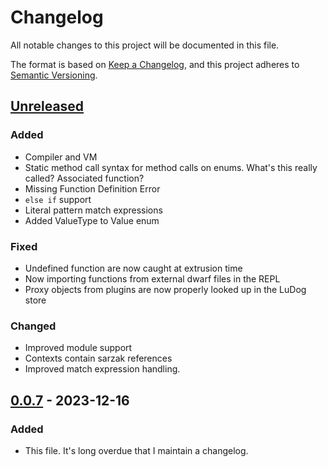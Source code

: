 # Changelog

All notable changes to this project will be documented in this file.

The format is based on [Keep a Changelog](https://keepachangelog.com/en/1.1.0/), and this project adheres to [Semantic Versioning](https://semver.org/spec/v2.0.0.html).

## [Unreleased]

### Added

- Compiler and VM
- Static method call syntax for method calls on enums. What's this really called? Associated function?
- Missing Function Definition Error
- `else if` support
- Literal pattern match expressions
- Added ValueType to Value enum

### Fixed

- Undefined function are now caught at extrusion time
- Now importing functions from external dwarf files in the REPL
- Proxy objects from plugins are now properly looked up in the LuDog store

### Changed

- Improved module support
- Contexts contain sarzak references
- Improved match expression handling.

## [0.0.7] - 2023-12-16

### Added

- This file.
It's long overdue that I maintain a changelog.

[unreleased]: https://github.com/uberfoo/dwarf/compare/v0.0.7...feature/compiler
[0.0.7]: https://github.com/uberFoo/dwarf/releases/tag/v0.0.7